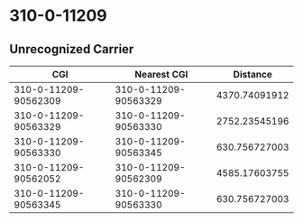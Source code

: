 # 310-0-11209
## Unrecognized Carrier


| CGI | Nearest CGI | Distance |
|-----|-------------|----------|
| 310-0-11209-90562309 | 310-0-11209-90563329 | 4370.74091912 |
| 310-0-11209-90563329 | 310-0-11209-90563330 | 2752.23545196 |
| 310-0-11209-90563330 | 310-0-11209-90563345 | 630.756727003 |
| 310-0-11209-90562052 | 310-0-11209-90562309 | 4585.17603755 |
| 310-0-11209-90563345 | 310-0-11209-90563330 | 630.756727003 |

